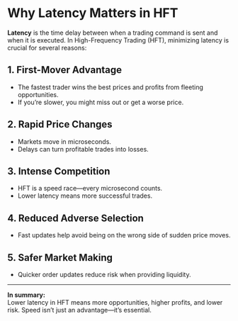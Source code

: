 # Why Latency Matters in HFT

**Latency** is the time delay between when a trading command is sent and when it is executed. In High-Frequency Trading (HFT), minimizing latency is crucial for several reasons:

## 1. First-Mover Advantage
- The fastest trader wins the best prices and profits from fleeting opportunities.
- If you’re slower, you might miss out or get a worse price.

## 2. Rapid Price Changes
- Markets move in microseconds.
- Delays can turn profitable trades into losses.

## 3. Intense Competition
- HFT is a speed race—every microsecond counts.
- Lower latency means more successful trades.

## 4. Reduced Adverse Selection
- Fast updates help avoid being on the wrong side of sudden price moves.

## 5. Safer Market Making
- Quicker order updates reduce risk when providing liquidity.

---

**In summary:**  
Lower latency in HFT means more opportunities, higher profits, and lower risk. Speed isn’t just an advantage—it’s essential.